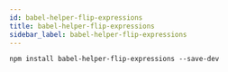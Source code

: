 ```yaml
---
id: babel-helper-flip-expressions
title: babel-helper-flip-expressions
sidebar_label: babel-helper-flip-expressions
---
```


```shell npm2yarn
npm install babel-helper-flip-expressions --save-dev
```

